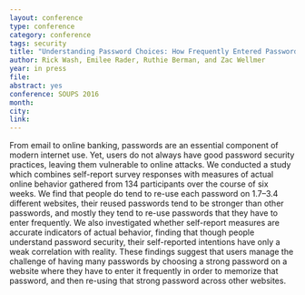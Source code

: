 ```yaml
---
layout: conference
type: conference
category: conference
tags: security
title: "Understanding Password Choices: How Frequently Entered Passwords are Re-used Across Websites"
author: Rick Wash, Emilee Rader, Ruthie Berman, and Zac Wellmer
year: in press
file: 
abstract: yes
conference: SOUPS 2016
month: 
city: 
link: 
---
```



From email to online banking, passwords are an essential component of modern internet use. Yet, users do not always have good password security practices, leaving them vulnerable to online attacks. We conducted a study which combines self-report survey responses with measures of actual online behavior gathered from 134 participants over the course of six weeks. We find that people do tend to re-use each password on 1.7–3.4 different websites, their reused passwords tend to be stronger than other passwords, and mostly they tend to re-use passwords that they have to enter frequently. We also investigated whether self-report measures are accurate indicators of actual behavior, finding that though people understand password security, their self-reported intentions have only a weak correlation with reality. These findings suggest that users manage the challenge of having many passwords by choosing a strong password on a website where they have to enter it frequently in order to memorize that password, and then re-using that strong password across other websites.